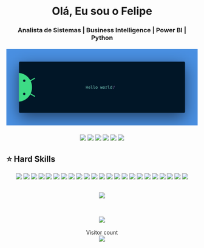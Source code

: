 </div>
  <h1 align="center">Olá, Eu sou o Felipe</h1>
  <h3 align="center">Analista de Sistemas | Business Intelligence | Power BI | Python
  <br>
  <br>
</div>

<div align="center">
  <a href="https://github.com/felipedjn">
    <img src="https://raw.githubusercontent.com/felipedjn/felipedjn/master/banner.png" alt="Hello world">
  </a>
</div>
<br>

<div align="center">
  <!-- Work Links -->
  <a href="https://github.com/felipedjn" target="_blank"><img src="https://img.shields.io/badge/GitHub-100000?style=for-the-badge&logo=github&logoColor=white" target="_blank"></a>
  <a href="https://www.linkedin.com/in/luiz-felipe-de-souza-1bb407233/" target="_blank"><img src="https://img.shields.io/badge/-LinkedIn-%230077B5?style=for-the-badge&logo=linkedin&logoColor=white" target="_blank"></a>
  <a href = "mailto:lfsouza1410@gmail.com"><img src="https://img.shields.io/badge/Gmail-D14836?style=for-the-badge&logo=gmail&logoColor=white"></a>
  <!-- Social Links -->
  <a href="https://instagram.com/felipedjn_" target="_blank"><img src="https://img.shields.io/badge/-Instagram-%23E4405F?style=for-the-badge&logo=instagram&logoColor=white" target="_blank"></a>
  <a href="https://behance.net/felipedjn"  target="_blank"><img src="https://img.shields.io/badge/Behance-1769ff?style=for-the-badge&logo=instagram&logoColor=white" target="_blank"></a>
  <!-- OTH Links -->
  <a href="https://steamcommunity.com/id/f" target="_blank"><img src="https://img.shields.io/badge/Steam-000000?style=for-the-badge&logo=steam&logoColor=white" target="_blank"></a>
</div>


## ⭐️ Hard Skills
<div align="center">
  <!-- Python --> <img src="https://img.shields.io/badge/Python-FFD43B?style=for-the-badge&logo=python&logoColor=blue">
  <!-- Json --> <img src="https://img.shields.io/badge/json-5E5C5C?style=for-the-badge&logo=json&logoColor=white">
  <!-- Selenium --> <img src="https://img.shields.io/badge/Selenium-008000?style=for-the-badge&logo=Selenium&logoColor=white">
  <!-- Postman --> <img src="https://img.shields.io/badge/Postman-EF5B25?style=for-the-badge&logo=Postman&logoColor=white">
  <!-- SQL --> <img src="https://img.shields.io/badge/Microsoft%20SQL%20Server-CC2927?style=for-the-badge&logo=microsoft%20sql%20server&logoColor=white">
  <!-- Adobe XD --> <img src="https://img.shields.io/badge/Adobe%20XD-660066?style=for-the-badge&logo=AdobeXD&logoColor=white">
  <!-- Java --> <img src="https://img.shields.io/badge/java-%23ED8B00.svg?style=for-the-badge&logo=openjdk&logoColor=white">
  <!-- PowerShell --> <img src="https://img.shields.io/badge/PowerShell-%235391FE.svg?style=for-the-badge&logo=powershell&logoColor=white">
  <!-- Python --> <img src="https://img.shields.io/badge/python-3670A0?style=for-the-badge&logo=python&logoColor=ffdd54">
  <!-- Windows Terminal --> <img src="https://img.shields.io/badge/Windows%20Terminal-%234D4D4D.svg?style=for-the-badge&logo=windows-terminal&logoColor=white">
  <!-- Shell Script --> <img src="https://img.shields.io/badge/shell_script-%23121011.svg?style=for-the-badge&logo=gnu-bash&logoColor=white">
  <!-- Anaconda --> <img src="https://img.shields.io/badge/Anaconda-%2344A833.svg?style=for-the-badge&logo=anaconda&logoColor=white">
  <!-- MariaDB --> <img src="https://img.shields.io/badge/MariaDB-003545?style=for-the-badge&logo=mariadb&logoColor=white">
  <!-- Microsoft SQL Server --> <img src="https://img.shields.io/badge/Microsoft%20SQL%20Server-CC2927?style=for-the-badge&logo=microsoft%20sql%20server&logoColor=white">
  <!-- MongoDB --> <img src="https://img.shields.io/badge/MongoDB-%234ea94b.svg?style=for-the-badge&logo=mongodb&logoColor=white">
  <!-- MySQL --> <img src="https://img.shields.io/badge/mysql-%2300000f.svg?style=for-the-badge&logo=mysql&logoColor=white">
  <!-- SQLite --> <img src="https://img.shields.io/badge/sqlite-%2307405e.svg?style=for-the-badge&logo=sqlite&logoColor=white">
  <!-- Adobe After Effects --> <img src="https://img.shields.io/badge/Adobe%20After%20Effects-9999FF.svg?style=for-the-badge&logo=Adobe%20After%20Effects&logoColor=white">
  <!-- Adobe Photoshop --> <img src="https://img.shields.io/badge/adobe%20photoshop-%2331A8FF.svg?style=for-the-badge&logo=adobe%20photoshop&logoColor=white">
  <!-- Adobe --> <img src="https://img.shields.io/badge/adobe-%23FF0000.svg?style=for-the-badge&logo=adobe&logoColor=white">
  <!-- Pandas --> <img src="https://img.shields.io/badge/pandas-%23150458.svg?style=for-the-badge&logo=pandas&logoColor=white">
  <!-- Jira --> <img src="https://img.shields.io/badge/jira-%230A0FFF.svg?style=for-the-badge&logo=jira&logoColor=white">
  <!-- Postman --> <img src="https://img.shields.io/badge/Postman-FF6C37?style=for-the-badge&logo=postman&logoColor=white">
  <br>
</div>

<div align="center">

<br>

![](https://quotes-github-readme.vercel.app/api?type=horizontal&theme=tokyonight)

<br>

![](https://github-readme-stats.vercel.app/api/top-langs/?username=felipedjn&theme=dracula&hide_border=false&include_all_commits=false&count_private=false&layout=compact)
<br>

<p align="center"> 
  Visitor count<br>
  <img src="https://profile-counter.glitch.me/felipedjn/count.svg" />
</p>

